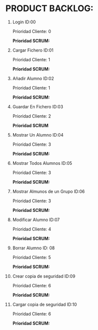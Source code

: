 # PRODUCT BACKLOG:

1. Login ID:00

    Prioridad Cliente: 0

    **Prioridad SCRUM:**

2. Cargar Fichero ID:01

    Prioridad Cliente: 1

    **Prioridad SCRUM:**

3. Añadir Alumno ID:02

    Prioridad Cliente: 1

    **Prioridad SCRUM:**

4. Guardar En Fichero ID:03

    Prioridad Cliente: 2

    **Prioridad SCRUM**

5. Mostrar Un Alumno ID:04

    Prioridad Cliente: 3

    **Prioridad SCRUM:**

6. Mostrar Todos Alumnos ID:05

    Prioridad Cliente: 3

    **Prioridad SCRUM:**

7. Mostrar Almunos de un Grupo ID:06

    Prioridad Cliente: 3

    **Prioridad SCRUM:**

8. Modificar Alumno ID:07

    Prioridad Cliente: 4

    **Prioridad SCRUM:**

9. Borrar Alumno ID: 08

    Prioridad Cliente: 5

    **Prioridad SCRUM:**

10. Crear copia de seguridad ID:09

    Prioridad Cliente: 6

    **Prioridad SCRUM:**

11. Cargar copia de seguridad ID:10

    Prioridad Cliente: 6

    **Prioridad SCRUM:**
